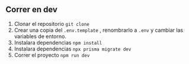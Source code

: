 ## Correr en dev

1. Clonar el repositorio ```git clone ```
2. Crear una copia del ```.env.template``` , renombrarlo a ```.env``` y cambiar las variables de entorno.
3. Instalara dependencias ```npm install```
4. Instalara dependencias ```npx prisma migrate dev```
5. Correr el proyecto ```npm run dev```